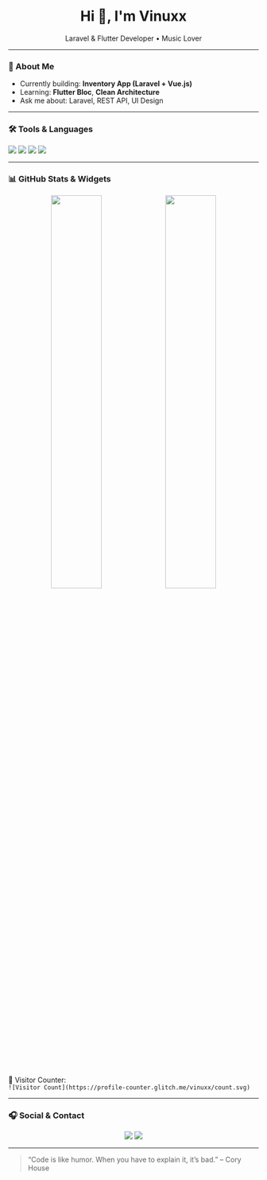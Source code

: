 <h1 align="center">Hi 👋, I'm Vinuxx</h1>
<p align="center">Laravel & Flutter Developer • Music Lover</p>

---

### 🔭 About Me
- Currently building: **Inventory App (Laravel + Vue.js)**  
- Learning: **Flutter Bloc**, **Clean Architecture**  
- Ask me about: Laravel, REST API, UI Design  

---

### 🛠️ Tools & Languages
<p>
<img src="https://img.shields.io/badge/Laravel-F72C1F?style=for-the-badge&logo=laravel&logoColor=white"/>
<img src="https://img.shields.io/badge/Flutter-02569B?style=for-the-badge&logo=flutter&logoColor=white"/>
<img src="https://img.shields.io/badge/PHP-777BB4?style=for-the-badge&logo=php&logoColor=white"/>
<img src="https://img.shields.io/badge/MySQL-00758F?style=for-the-badge&logo=mysql&logoColor=white"/>
</p>

---

### 📊 GitHub Stats & Widgets
<p align="center">
<!-- Statistik -->
<img src="https://github-readme-stats.vercel.app/api?username=vinuxx&show_icons=true&theme=tokyonight" width="45%"/>
<img src="https://github-readme-streak-stats.herokuapp.com/?user=vinuxx&theme=tokyonight" width="45%"/>
</p>

📌 Visitor Counter:  
`![Visitor Count](https://profile-counter.glitch.me/vinuxx/count.svg)`

---

### 🎧 Social & Contact
<p align="center">
<a href="mailto:vinuxx@email.com"><img src="https://img.shields.io/badge/Email-D14836?style=flat&logo=gmail&logoColor=white"/></a>
<a href="https://linkedin.com/in/vinuxx"><img src="https://img.shields.io/badge/LinkedIn-0077B5?style=flat&logo=linkedin&logoColor=white"/></a>
</p>

---

> “Code is like humor. When you have to explain it, it’s bad.” – Cory House
